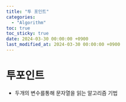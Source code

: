```yaml
---
title: "투 포인트"
categories:
  - "Algorithm"
toc: true
toc_sticky: true
date: 2024-03-30 00:00:00 +0900
last_modified_at: 2024-03-30 00:00:00 +0900
---
```

# 투포인트
- 두개의 변수를통해 문자열을 읽는 알고리즘 기법
